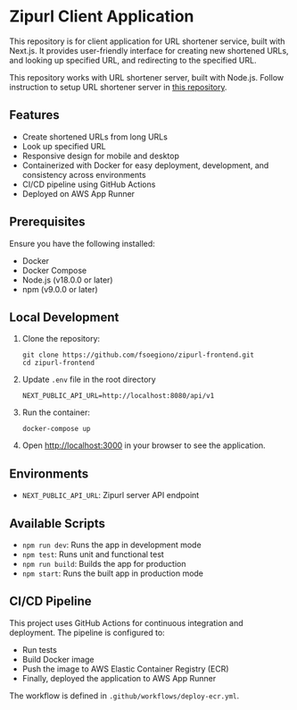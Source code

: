 # Zipurl Client Application

This repository is for client application for URL shortener service, built with Next.js. It provides user-friendly interface for creating new shortened URLs, and looking up specified URL, and redirecting to the specified URL.

This repository works with URL shortener server, built with Node.js. Follow instruction to setup URL shortener server in [this repository](https://github.com/fsoegiono/zipurl-server).

## Features

- Create shortened URLs from long URLs
- Look up specified URL
- Responsive design for mobile and desktop
- Containerized with Docker for easy deployment, development, and consistency across environments
- CI/CD pipeline using GitHub Actions
- Deployed on AWS App Runner

## Prerequisites

Ensure you have the following installed:

- Docker
- Docker Compose
- Node.js (v18.0.0 or later)
- npm (v9.0.0 or later)

## Local Development

1. Clone the repository:

   ```
   git clone https://github.com/fsoegiono/zipurl-frontend.git
   cd zipurl-frontend
   ```

2. Update `.env` file in the root directory

   ```
   NEXT_PUBLIC_API_URL=http://localhost:8080/api/v1
   ```

3. Run the container:

   ```
   docker-compose up
   ```

4. Open [http://localhost:3000](http://localhost:3000) in your browser to see the application.

## Environments

- `NEXT_PUBLIC_API_URL`: Zipurl server API endpoint

## Available Scripts

- `npm run dev`: Runs the app in development mode
- `npm test`: Runs unit and functional test
- `npm run build`: Builds the app for production
- `npm start`: Runs the built app in production mode

## CI/CD Pipeline

This project uses GitHub Actions for continuous integration and deployment. The pipeline is configured to:

- Run tests
- Build Docker image
- Push the image to AWS Elastic Container Registry (ECR)
- Finally, deployed the application to AWS App Runner

The workflow is defined in `.github/workflows/deploy-ecr.yml`.
